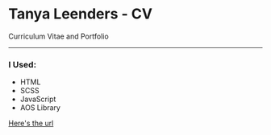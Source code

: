 # Tanya Leenders - CV


Curriculum Vitae and Portfolio


--- 


### I Used:

+ HTML
+ SCSS
+ JavaScript
+ AOS Library

[Here's the url](https://tanya-amber-l.github.io/Tanya-Leenders/)
